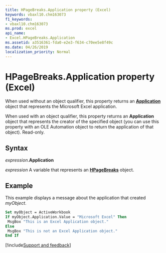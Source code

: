 ```yaml
---
title: HPageBreaks.Application property (Excel)
keywords: vbaxl10.chm163073
f1_keywords:
- vbaxl10.chm163073
ms.prod: excel
api_name:
- Excel.HPageBreaks.Application
ms.assetid: a3516361-fda0-e2e3-f634-c70ee5e8f49c
ms.date: 04/26/2019
localization_priority: Normal
---
```



# HPageBreaks.Application property (Excel)

When used without an object qualifier, this property returns an **[Application](Excel.Application(object).md)** object that represents the Microsoft Excel application. 

When used with an object qualifier, this property returns an **Application** object that represents the creator of the specified object (you can use this property with an OLE Automation object to return the application of that object). Read-only.


## Syntax

_expression_.**Application**

_expression_ A variable that represents an **[HPageBreaks](Excel.HPageBreaks.md)** object.


## Example

This example displays a message about the application that created _myObject_.

```vb
Set myObject = ActiveWorkbook 
If myObject.Application.Value = "Microsoft Excel" Then 
 MsgBox "This is an Excel Application object." 
Else 
 MsgBox "This is not an Excel Application object." 
End If
```




[!include[Support and feedback](~/includes/feedback-boilerplate.md)]